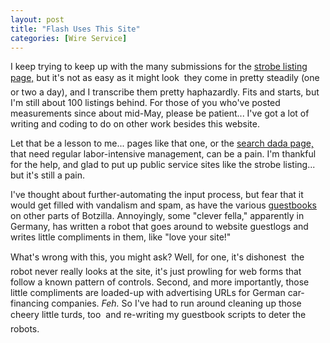 ```yaml
---
layout: post
title: "Flash Uses This Site"
categories: [Wire Service]
---
```

I keep trying to keep up with the many submissions for the <a href="/photo/strobeVolts.html">strobe listing page,</a> but it's not as easy as it might look &#151; they come in pretty steadily (one or two a day), and I transcribe them pretty haphazardly. Fits and starts, but I'm still about 100 listings behind. For those of you who've posted measurements since about mid-May, please be patient... I've got a lot of writing and coding to do on other work besides this website.

Let that be a lesson to me... pages like that one, or the <a href="/searches.html">search dada page,</a> that need regular labor-intensive management, can be a pain. I'm thankful for the help, and glad to put up public service sites like the strobe listing... but it's still a pain.

I've thought about further-automating the input process, but fear that it would get filled with vandalism and spam, as have the various <a href="/photo/photoBook/pbook.html">guestbooks</a> on other parts of Botzilla. Annoyingly, some "clever fella," apparently in Germany, has written a robot that goes around to website guestlogs and writes little compliments in them, like "love your site!"

What's wrong with this, you might ask? Well, for one, it's dishonest &#151; the robot never really looks at the site, it's just prowling for web forms that follow a known pattern of controls. Second, and more importantly, those little compliments are loaded-up with advertising URLs for German car-financing companies. <i>Feh.</i> So I've had to run around cleaning up those cheery little turds, too &#151; and re-writing my guestbook scripts to deter the robots.


